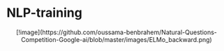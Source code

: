 # NLP-training
<p align="center">
  [!image](https://github.com/oussama-benbrahem/Natural-Questions-Competition-Google-ai/blob/master/images/ELMo_backward.png) 
</p>
